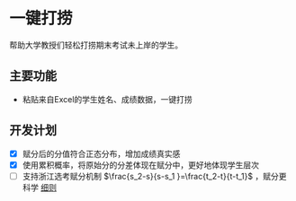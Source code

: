 # 一键打捞
帮助大学教授们轻松打捞期末考试未上岸的学生。

## 主要功能

- 粘贴来自Excel的学生姓名、成绩数据，一键打捞


## 开发计划

- [x] 赋分后的分值符合正态分布，增加成绩真实感
- [x] 使用累积概率，将原始分的分差体现在赋分中，更好地体现学生层次
- [ ] 支持浙江选考赋分机制 $\frac{s_2-s}{s-s_1 }=\frac{t_2-t}{t-t_1}$ ，赋分更科学 [细则](https://www.zj.gov.cn/art/2021/2/26/art_1229400168_59084862.html)
